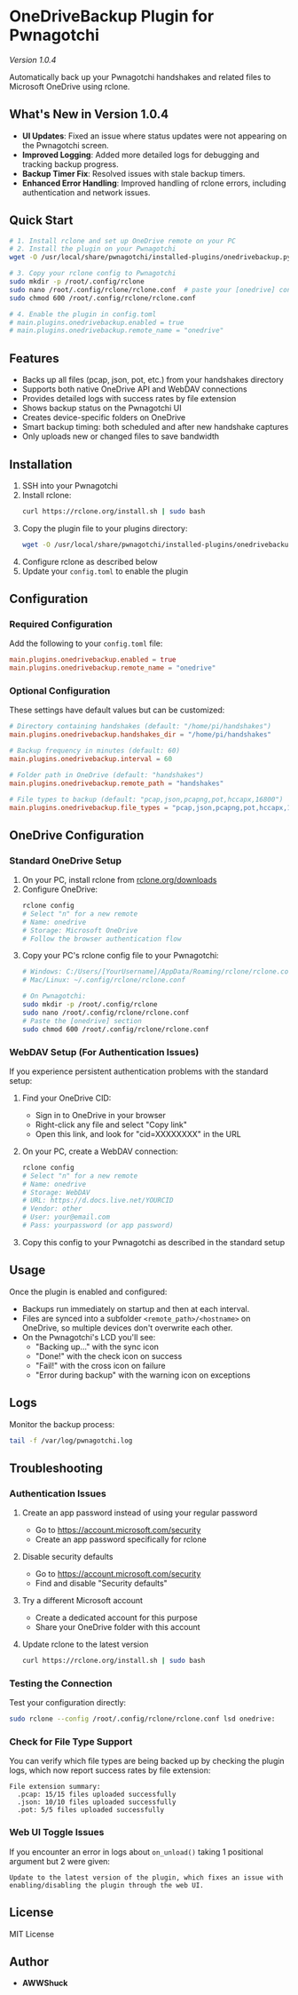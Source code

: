 # OneDriveBackup Plugin for Pwnagotchi

*Version 1.0.4*

Automatically back up your Pwnagotchi handshakes and related files to Microsoft OneDrive using rclone.

## What's New in Version 1.0.4
- **UI Updates**: Fixed an issue where status updates were not appearing on the Pwnagotchi screen.
- **Improved Logging**: Added more detailed logs for debugging and tracking backup progress.
- **Backup Timer Fix**: Resolved issues with stale backup timers.
- **Enhanced Error Handling**: Improved handling of rclone errors, including authentication and network issues.

## Quick Start

```bash
# 1. Install rclone and set up OneDrive remote on your PC
# 2. Install the plugin on your Pwnagotchi
wget -O /usr/local/share/pwnagotchi/installed-plugins/onedrivebackup.py https://raw.githubusercontent.com/AWWShuck/pwny-plugs/main/onedrivebackup.py

# 3. Copy your rclone config to Pwnagotchi
sudo mkdir -p /root/.config/rclone
sudo nano /root/.config/rclone/rclone.conf  # paste your [onedrive] config section
sudo chmod 600 /root/.config/rclone/rclone.conf

# 4. Enable the plugin in config.toml
# main.plugins.onedrivebackup.enabled = true
# main.plugins.onedrivebackup.remote_name = "onedrive"
```

## Features

- Backs up all files (pcap, json, pot, etc.) from your handshakes directory
- Supports both native OneDrive API and WebDAV connections
- Provides detailed logs with success rates by file extension
- Shows backup status on the Pwnagotchi UI
- Creates device-specific folders on OneDrive
- Smart backup timing: both scheduled and after new handshake captures
- Only uploads new or changed files to save bandwidth

## Installation

1. SSH into your Pwnagotchi
2. Install rclone:
   ```bash
   curl https://rclone.org/install.sh | sudo bash
   ```
3. Copy the plugin file to your plugins directory:
   ```bash
   wget -O /usr/local/share/pwnagotchi/installed-plugins/onedrivebackup.py https://raw.githubusercontent.com/AWWShuck/pwny-plugs/main/onedrivebackup.py
   ```
4. Configure rclone as described below
5. Update your `config.toml` to enable the plugin

## Configuration

### Required Configuration

Add the following to your `config.toml` file:
```toml
main.plugins.onedrivebackup.enabled = true
main.plugins.onedrivebackup.remote_name = "onedrive"
```

### Optional Configuration

These settings have default values but can be customized:
```toml
# Directory containing handshakes (default: "/home/pi/handshakes")
main.plugins.onedrivebackup.handshakes_dir = "/home/pi/handshakes"

# Backup frequency in minutes (default: 60)
main.plugins.onedrivebackup.interval = 60

# Folder path in OneDrive (default: "handshakes")
main.plugins.onedrivebackup.remote_path = "handshakes"

# File types to backup (default: "pcap,json,pcapng,pot,hccapx,16800")
main.plugins.onedrivebackup.file_types = "pcap,json,pcapng,pot,hccapx,16800" 
```

## OneDrive Configuration

### Standard OneDrive Setup

1. On your PC, install rclone from [rclone.org/downloads](https://rclone.org/downloads/)
2. Configure OneDrive:
   ```bash
   rclone config
   # Select "n" for a new remote
   # Name: onedrive
   # Storage: Microsoft OneDrive
   # Follow the browser authentication flow
   ```
3. Copy your PC's rclone config file to your Pwnagotchi:
   ```bash
   # Windows: C:/Users/[YourUsername]/AppData/Roaming/rclone/rclone.conf
   # Mac/Linux: ~/.config/rclone/rclone.conf
   
   # On Pwnagotchi:
   sudo mkdir -p /root/.config/rclone
   sudo nano /root/.config/rclone/rclone.conf
   # Paste the [onedrive] section
   sudo chmod 600 /root/.config/rclone/rclone.conf
   ```

### WebDAV Setup (For Authentication Issues)

If you experience persistent authentication problems with the standard setup:

1. Find your OneDrive CID:
   - Sign in to OneDrive in your browser
   - Right-click any file and select "Copy link"
   - Open this link, and look for "cid=XXXXXXXX" in the URL

2. On your PC, create a WebDAV connection:
   ```bash
   rclone config
   # Select "n" for a new remote
   # Name: onedrive
   # Storage: WebDAV
   # URL: https://d.docs.live.net/YOURCID
   # Vendor: other
   # User: your@email.com
   # Pass: yourpassword (or app password)
   ```

3. Copy this config to your Pwnagotchi as described in the standard setup

## Usage
Once the plugin is enabled and configured:
- Backups run immediately on startup and then at each interval.
- Files are synced into a subfolder `<remote_path>/<hostname>` on OneDrive, so multiple devices don't overwrite each other.
- On the Pwnagotchi's LCD you'll see:
  * "Backing up…" with the sync icon  
  * "Done!" with the check icon on success  
  * "Fail!" with the cross icon on failure  
  * "Error during backup" with the warning icon on exceptions

## Logs
Monitor the backup process:
```bash
tail -f /var/log/pwnagotchi.log
```

## Troubleshooting

### Authentication Issues

1. Create an app password instead of using your regular password
   - Go to https://account.microsoft.com/security
   - Create an app password specifically for rclone

2. Disable security defaults
   - Go to https://account.microsoft.com/security
   - Find and disable "Security defaults"

3. Try a different Microsoft account
   - Create a dedicated account for this purpose
   - Share your OneDrive folder with this account

4. Update rclone to the latest version
   ```bash
   curl https://rclone.org/install.sh | sudo bash
   ```

### Testing the Connection

Test your configuration directly:
```bash
sudo rclone --config /root/.config/rclone/rclone.conf lsd onedrive:
```

### Check for File Type Support

You can verify which file types are being backed up by checking the plugin logs, which now report success rates by file extension:

```
File extension summary:
  .pcap: 15/15 files uploaded successfully
  .json: 10/10 files uploaded successfully
  .pot: 5/5 files uploaded successfully
```

### Web UI Toggle Issues

If you encounter an error in logs about `on_unload()` taking 1 positional argument but 2 were given:
```
Update to the latest version of the plugin, which fixes an issue with enabling/disabling the plugin through the web UI.
```

## License
MIT License

## Author
- **AWWShuck**
